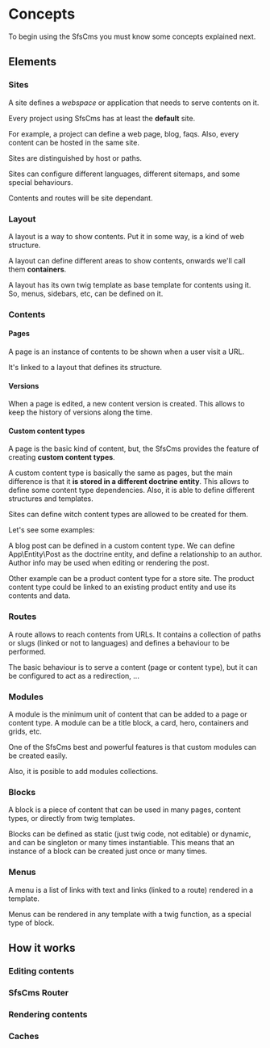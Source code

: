# Concepts

To begin using the SfsCms you must know some concepts explained next.

## Elements

### Sites

A site defines a *webspace* or application that needs to serve contents on it. 

Every project using SfsCms has at least the **default** site.

For example, a project can define a web page, blog, faqs. Also, every content can be hosted in the same site. 

Sites are distinguished by host or paths.

Sites can configure different languages, different sitemaps, and some special behaviours.

Contents and routes will be site dependant.

### Layout

A layout is a way to show contents. Put it in some way, is a kind of web structure.

A layout can define different areas to show contents, onwards we'll call them **containers**.

A layout has its own twig template as base template for contents using it. So, menus, sidebars, etc, can be defined on it. 

### Contents

#### Pages

A page is an instance of contents to be shown when a user visit a URL.

It's linked to a layout that defines its structure. 

#### Versions

When a page is edited, a new content version is created. This allows to keep the history of versions along the time.

#### Custom content types

A page is the basic kind of content, but, the SfsCms provides the feature of creating **custom content types**.

A custom content type is basically the same as pages, but the main difference is that it **is stored in a different 
 doctrine entity**. This allows to define some content type dependencies. Also, it is able to define different structures
 and templates.

Sites can define witch content types are allowed to be created for them.

Let's see some examples:

A blog post can be defined in a custom content type. We can define App\Entity\Post as the doctrine entity, and define a 
 relationship to an author. Author info may be used when editing or rendering the post.

Other example can be a product content type for a store site. The product content type could be linked to an existing
 product entity and use its contents and data.

### Routes

A route allows to reach contents from URLs. It contains a collection of paths or slugs (linked or not to languages) and 
 defines a behaviour to be performed.

The basic behaviour is to serve a content (page or content type), but it can be configured to act as a redirection, ...

### Modules

A module is the minimum unit of content that can be added to a page or content type. A module can be a title block, a card, hero,
 containers and grids, etc.

One of the SfsCms best and powerful features is that custom modules can be created easily.

Also, it is posible to add modules collections.

### Blocks

A block is a piece of content that can be used in many pages, content types, or directly from twig templates. 

Blocks can be defined as static (just twig code, not editable) or dynamic, and can be singleton or many times instantiable. 
 This means that an instance of a block can be created just once or many times.

### Menus

A menu is a list of links with text and links (linked to a route) rendered in a template.

Menus can be rendered in any template with a twig function, as a special type of block.

## How it works

### Editing contents

### SfsCms Router

### Rendering contents

### Caches


